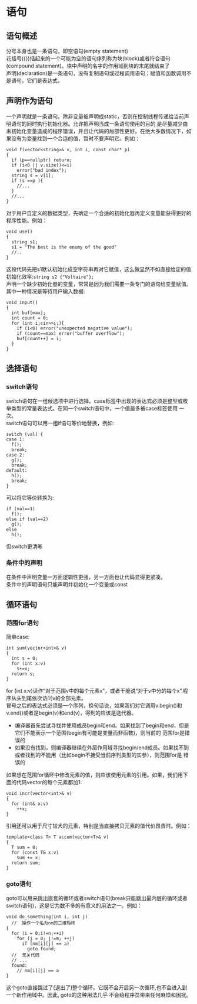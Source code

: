 # 语句
## 语句概述
分号本身也是一条语句，即空语句(empty statement)  
花括号({})括起来的一个可能为空的语句序列称为块(block)或者符合语句(compound statement)。块中声明的名字的作用域到块的末尾就结束了  
声明(declaration)是一条语句，没有复制语句或过程调用语句；赋值和函数调用不是语句，它们是表达式。  
## 声明作为语句
一个声明就是一条语句。除非变量被声明成static，否则在控制线程传递给当前声明语句的同时执行初始化器。允许把声明当成一条语句使用的目的
是尽量减少由未初始化变量造成的程序错误，并且让代码的局部性更好。在绝大多数情况下，如果没有为变量找到一个合适的值，暂时不要声明它。例如：
```
void f(vector<string>& v, int i, const char* p)
{
  if (p==nullptr) return;
  if (i<0 || v.size()<=i)
    error("bad index");
  string s = v[i];
  if (s ==p ){
    //...
  }
  //...
}
```

对于用户自定义的数据类型，先确定一个合适的初始化器再定义变量能获得更好的程序性能。例如：
```
void use()
{
  string s1;
  s1 = "The best is the enemy of the good"
  //..
}
```

这段代码先把s1默认初始化成空字符串再对它赋值，这么做显然不如直接给定的值初始化效率:`string s2 {"Voltaire"};`  
声明一个缺少初始化器的变量，常常是因为我们需要一条专门的语句给变量赋值。其中一种情况是等待用户输入数据:
```
void input()
{
  int buf[max];
  int count = 0;
  for (int i;cin>>i;){
    if (i<0) error("unexpected negative value");
    if (count==max) error("buffer overflow");
    buf[count++] = i;
  }
}
```

## 选择语句
### switch语句
switch语句在一组候选项中进行选择。case标签中出现的表达式必须是整型或枚举类型的常量表达式。在同一个switch语句中，一个值最多被case标签使用
一次。  
switch语句可以用一组if语句等价地替换，例如:
```
switch (val) {
case 1:
  f();
  break;
case 2:
  g();
  break;
default:
  h();
  break;
}
```
可以将它等价转换为:
```
if (val==1)
  f();
else if (val==2)
  g();
else
  h();
```
但switch更清晰  
### 条件中的声明
在条件中声明变量一方面逻辑性更强，另一方面也让代码显得更紧凑。  
条件中的声明语句只能声明并初始化一个变量或const  

## 循环语句
### 范围for语句
简单case:
```
int sum(vector<int>& v)
{
  int s = 0;
  for (int x:v)
    s+=x;
  return s;
}
```
for (int x:v)读作“对于范围v中的每个元素x”，或者干脆说“对于v中分的每个x”.程序从头到尾依次访问v的全部元素。  
冒号之后的表达式必须是一个序列，换句话说，如果我们对它调用v.begin()和v.end()或者是begin(v)和end(v)，得到的应该是迭代器。  
- 编译器首先尝试寻找并使用成员begin和end。如果找到了begin和end，但是它们不能表示一个范围(begin有可能是变量而非函数)，则当前的
  范围for是错误的
- 如果没有找到，则编译器继续在外层作用域寻找begin/end成员。如果找不到或者找到的不能用（比如begin不接受当前序列类型的实参），则范围for是
  错误的  

如果想在范围for循环中修改元素的值，则应该使用元素的引用。如果，我们用下面的代码vector的每个元素都加1:
```
void incr(vector<int>& v)
{
  for (int& x:v)
    ++x;
}
```
引用还可以用于尺寸较大的元素，特别是当直接拷贝元素的值代价昂贵时。例如：
```
template<class T> T accum(vector<T>& v)
{
  T sum = 0;
  for (const T& x:v)
    sum += x;
  return sum;
}
```

### goto语句
goto可以用来跳出嵌套的循环或者switch语句(break只能跳出最内层的循环或者switch语句)，这是它为数不多的有意义的用法之一。例如：
```
void do_something(int i, int j)
  //  操作一个名为nm的二维矩阵
{
  for (i = 0;i!=n;++i)
    for (j = 0; j!=m; ++j)
      if (nm[i][j] == a)
        goto found;
  //  无关代码
  // ...
  found:
    // nm[i][j] == a
}
```
这个goto直接跳过了(退出了)整个循环。它既不会开启另一次循环,也不会进入到一个新作用域中。因此, goto的这种用法几乎
不会给程序员带来任何麻烦和困扰。



